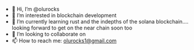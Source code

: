 - 👋 Hi, I’m @olurocks
- 👀 I’m interested in blockchain development
- 🌱 I’m currently learning rust and the indepths of the solana blockchain.... looking forward to get on the near chain soon too
- 💞️ I’m looking to collaborate on 
- 📫 How to reach me: olurocks1@gmail.com

<!---
olurocks/olurocks is a ✨ special ✨ repository because its `README.md` (this file) appears on your GitHub profile.
You can click the Preview link to take a look at your changes.
--->
